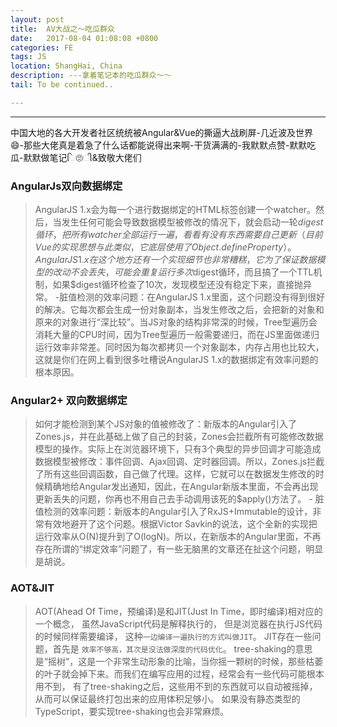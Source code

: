 ```yaml
---
layout: post
title:  AV大战之～吃瓜群众
date:   2017-08-04 01:08:08 +0800
categories: FE
tags: JS
location: ShangHai, China
description: ---拿着笔记本的吃瓜群众～～
tail: To be continued..

---
```

---


中国大地的各大开发者社区统统被Angular&Vue的撕逼大战刷屏-几近波及世界😄-那些大佬真是着急了什么话都能说得出来啊-干货满满的-我默默点赞-默默吃瓜-默默做笔记િ🙄ી&致敬大佬们

### AngularJs双向数据绑定
> AngularJS 1.x会为每一个进行数据绑定的HTML标签创建一个watcher。然后，当发生任何可能会导致数据模型被修改的情况下，就会启动一轮$digest循环，把所有watcher全部运行一遍，看看有没有东西需要自己更新（目前Vue的实现思想与此类似，它底层使用了Object.defineProperty）。AngularJS 1.x在这个地方还有一个实现细节也非常糟糕，它为了保证数据模型的改动不会丢失，可能会重复运行多次$digest循环，而且搞了一个TTL机制，如果$digest循环检查了10次，发现模型还没有稳定下来，直接抛异常。
    -脏值检测的效率问题：在AngularJS 1.x里面，这个问题没有得到很好的解决。它每次都会生成一份对象副本，当发生修改之后，会把新的对象和原来的对象进行“深比较”。当JS对象的结构非常深的时候，Tree型遍历会消耗大量的CPU时间，因为Tree型遍历一般需要递归，而在JS里面做递归运行效率非常差。同时因为每次都拷贝一个对象副本，内存占用也比较大，这就是你们在网上看到很多吐槽说AngularJS 1.x的数据绑定有效率问题的根本原因。
    
### Angular2+ 双向数据绑定
> 如何才能检测到某个JS对象的值被修改了：新版本的Angular引入了Zones.js，并在此基础上做了自己的封装，Zones会拦截所有可能修改数据模型的操作。实际上在浏览器环境下，只有3个典型的异步回调才可能造成数据模型被修改：事件回调、Ajax回调、定时器回调。所以，Zones.js拦截了所有这些回调函数，自己做了代理。这样，它就可以在数据发生修改的时候精确地给Angular发出通知，因此，在Angular新版本里面，不会再出现更新丢失的问题，你再也不用自己去手动调用该死的$apply()方法了。
    - 脏值检测的效率问题：新版本的Angular引入了RxJS+Immutable的设计，非常有效地避开了这个问题。根据Victor Savkin的说法，这个全新的实现把运行效率从O(N)提升到了O(logN)。所以，在新版本的Angular里面，不再存在所谓的“绑定效率”问题了，有一些无脑黑的文章还在扯这个问题，明显是胡说。
    
### AOT&JIT
> AOT(Ahead Of Time，预编译)是和JIT(Just In Time，即时编译)相对应的一个概念，
    虽然JavaScript代码是解释执行的，
    但是浏览器在执行JS代码的时候同样需要编译，
    这种`一边编译一遍执行的方式叫做JIT`。
    JIT存在一些问题，首先是 `效率不够高，其次是没法做深度的代码优化`。
    tree-shaking的意思是“摇树”，这是一个非常生动形象的比喻，当你摇一颗树的时候，那些枯萎的叶子就会掉下来。而我们在编写应用的过程，经常会有一些代码可能根本用不到，
    有了tree-shaking之后，这些用不到的东西就可以自动被摇掉，
    从而可以保证最终打包出来的应用体积足够小。
    如果没有静态类型的TypeScript，要实现tree-shaking也会非常麻烦。


